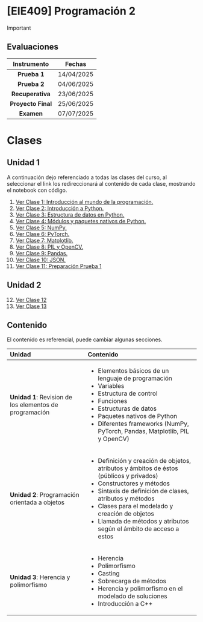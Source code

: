 # **[EIE409] Programación 2**

> [!IMPORTANT]
> ## Evaluaciones
> | Instrumento | Fechas | 
> |:-:|:-:|
> | **Prueba 1** | 14/04/2025 |
> | **Prueba 2** | 04/06/2025 |
> | **Recuperativa** | 23/06/2025 |
> | **Proyecto Final** | 25/06/2025 |
> | **Examen** | 07/07/2025 |

# Clases

## Unidad 1

A continuación dejo referenciado a todas las clases del curso, al seleccionar el link los redireccionará al contenido de cada clase, mostrando el notebook con código.

1. [Ver Clase 1: Introducción al mundo de la programación.](clases/python/clase_1_primera_clase.py)
2. [Ver Clase 2: Introducción a Python.](clases/python/clase_2_introducción_python.ipynb)
3. [Ver Clase 3: Estructura de datos en Python.](clases/python/clase_3_estructuras_datos.ipynb)
4. [Ver Clase 4: Módulos y paquetes nativos de Python.](clases/python/clase_4_paquetes_nativos.ipynb)
5. [Ver Clase 5: NumPy.](clases/python/clase_5_numpy.ipynb)
6. [Ver Clase 6: PyTorch.](clases/python/clase_6_pytorch.ipynb)
7. [Ver Clase 7: Matplotlib.](clases/python/clase_7_matplotlib.ipynb)
8. [Ver Clase 8: PIL y OpenCV.](clases/python/clase_8_pil_and_opencv.ipynb)
9. [Ver Clase 9: Pandas.](clases/python/clase_9_pandas.ipynb)
10. [Ver Clase 10: JSON.](clases/python/clase_10_pandas_json.ipynb)
11. [Ver Clase 11: Preparación Prueba 1](clases/python/clase_11_ejercicios_P1.ipynb)

## Unidad 2

12. [Ver Clase 12](clases/python/clase_12_POO_1.ipynb)
13. [Ver Clase 13](clases/python/clase_13_POO_2.ipynb)




## Contenido

El contenido es referencial, puede cambiar algunas secciones.

| Unidad | Contenido | 
|:-|:-|
| **Unidad 1**: Revision de los elementos de programación | <ul><li>Elementos básicos de un lenguaje de programación</li> <li>Variables</li> <li>Estructura de control</li> <li>Funciones</li> <li>Estructuras de datos</li> <li>Paquetes nativos de Python</li> <li>Diferentes frameworks (NumPy, PyTorch, Pandas, Matplotlib, PIL y OpenCV)</li></ul> |
| **Unidad 2**: Programación orientada a objetos | <ul><li>Definición y creación de objetos, atributos y ámbitos de éstos (públicos y privados)</li> <li>Constructores y métodos</li> <li>Sintaxis de definición de clases, atributos y métodos</li> <li>Clases para el modelado y creación de objetos</li> <li>Llamada de métodos y atributos según el ámbito de acceso a estos</li></ul> |
| **Unidad 3**: Herencia y polimorfismo | <ul><li>Herencia</li> <li>Polimorfismo</li> <li>Casting</li> <li>Sobrecarga de métodos</li> <li>Herencia y polimorfismo en el modelado de soluciones</li> <li>Introducción a C++</li></ul> |


